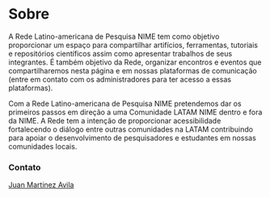 # Sobre

A Rede Latino-americana de Pesquisa NIME tem como objetivo proporcionar um espaço para compartilhar artifícios, ferramentas, tutoriais e repositórios científicos assim como apresentar trabalhos de seus integrantes. É também objetivo da Rede, organizar encontros e eventos que compartilharemos nesta página e em nossas plataformas de comunicação (entre em contato com os administradores para ter acesso a essas plataformas).

Com a Rede Latino-americana de Pesquisa NIME pretendemos dar os primeiros passos em direção a uma Comunidade LATAM NIME dentro e fora da NIME. A Rede tem a intenção de proporcionar acessibilidade fortalecendo o diálogo entre outras comunidades na LATAM contribuindo para apoiar o desenvolvimento de pesquisadores e estudantes em nossas comunidades locais.

### Contato

[Juan Martinez Avila](mailto:psxjpma@nott.ac.uk)

